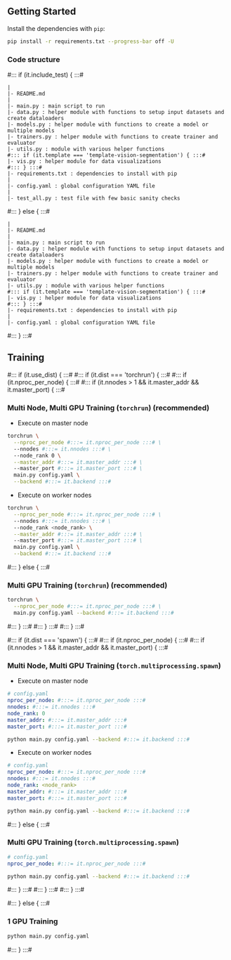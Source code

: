 ## Getting Started

Install the dependencies with `pip`:

```sh
pip install -r requirements.txt --progress-bar off -U
```

### Code structure

#::: if (it.include_test) { :::#

```
|
|- README.md
|
|- main.py : main script to run
|- data.py : helper module with functions to setup input datasets and create dataloaders
|- models.py : helper module with functions to create a model or multiple models
|- trainers.py : helper module with functions to create trainer and evaluator
|- utils.py : module with various helper functions
#::: if (it.template === 'template-vision-segmentation') { :::#
|- vis.py : helper module for data visualizations
#::: } :::#
|- requirements.txt : dependencies to install with pip
|
|- config.yaml : global configuration YAML file
|
|- test_all.py : test file with few basic sanity checks
```

#::: } else { :::#

```
|
|- README.md
|
|- main.py : main script to run
|- data.py : helper module with functions to setup input datasets and create dataloaders
|- models.py : helper module with functions to create a model or multiple models
|- trainers.py : helper module with functions to create trainer and evaluator
|- utils.py : module with various helper functions
#::: if (it.template === 'template-vision-segmentation') { :::#
|- vis.py : helper module for data visualizations
#::: } :::#
|- requirements.txt : dependencies to install with pip
|
|- config.yaml : global configuration YAML file
```

#::: } :::#

## Training

#::: if (it.use_dist) { :::#
#::: if (it.dist === 'torchrun') { :::#
#::: if (it.nproc_per_node) { :::#
#::: if (it.nnodes > 1 && it.master_addr && it.master_port) { :::#

### Multi Node, Multi GPU Training (`torchrun`) (recommended)

- Execute on master node

```sh
torchrun \
  --nproc_per_node #:::= it.nproc_per_node :::# \
  --nnodes #:::= it.nnodes :::# \
  --node_rank 0 \
  --master_addr #:::= it.master_addr :::# \
  --master_port #:::= it.master_port :::# \
  main.py config.yaml \
  --backend #:::= it.backend :::#
```

- Execute on worker nodes

```sh
torchrun \
  --nproc_per_node #:::= it.nproc_per_node :::# \
  --nnodes #:::= it.nnodes :::# \
  --node_rank <node_rank> \
  --master_addr #:::= it.master_addr :::# \
  --master_port #:::= it.master_port :::# \
  main.py config.yaml \
  --backend #:::= it.backend :::#
```

#::: } else { :::#

### Multi GPU Training (`torchrun`) (recommended)

```sh
torchrun \
  --nproc_per_node #:::= it.nproc_per_node :::# \
  main.py config.yaml --backend #:::= it.backend :::#
```

#::: } :::#
#::: } :::#
#::: } :::#

#::: if (it.dist === 'spawn') { :::#
#::: if (it.nproc_per_node) { :::#
#::: if (it.nnodes > 1 && it.master_addr && it.master_port) { :::#

### Multi Node, Multi GPU Training (`torch.multiprocessing.spawn`)

- Execute on master node

```yaml
# config.yaml
nproc_per_node: #:::= it.nproc_per_node :::#
nnodes: #:::= it.nnodes :::#
node_rank: 0
master_addr: #:::= it.master_addr :::#
master_port: #:::= it.master_port :::#
```

```sh
python main.py config.yaml --backend #:::= it.backend :::#
```

- Execute on worker nodes

```yaml
# config.yaml
nproc_per_node: #:::= it.nproc_per_node :::#
nnodes: #:::= it.nnodes :::#
node_rank: <node_rank>
master_addr: #:::= it.master_addr :::#
master_port: #:::= it.master_port :::#
```

```sh
python main.py config.yaml --backend #:::= it.backend :::#
```

#::: } else { :::#

### Multi GPU Training (`torch.multiprocessing.spawn`)

```yaml
# config.yaml
nproc_per_node: #:::= it.nproc_per_node :::#
```

```sh
python main.py config.yaml --backend #:::= it.backend :::#
```

#::: } :::#
#::: } :::#
#::: } :::#

#::: } else { :::#

### 1 GPU Training

```sh
python main.py config.yaml
```

#::: } :::#
